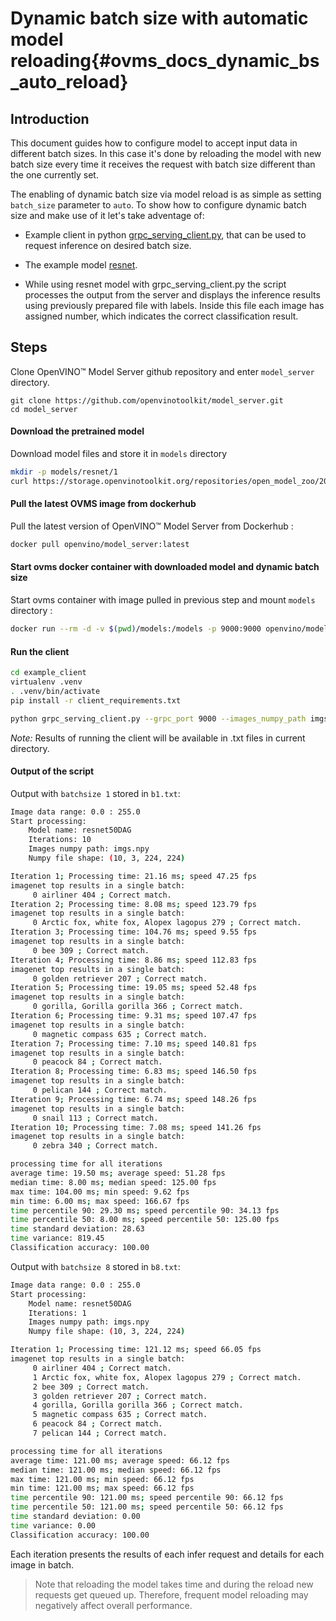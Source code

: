 # Dynamic batch size with automatic model reloading{#ovms_docs_dynamic_bs_auto_reload}

## Introduction
This document guides how to configure model to accept input data in different batch sizes. In this case it's done by reloading the model with new batch size every time it receives the request with batch size different than the one currently set. 

The enabling of dynamic batch size via model reload is as simple as setting `batch_size` parameter to `auto`. To show how to configure dynamic batch size and make use of it let's take adventage of:

- Example client in python [grpc_serving_client.py](https://github.com/openvinotoolkit/model_server/blob/main/example_client/grpc_serving_client.py), that can be used to request inference on desired batch size.

- The example model [resnet](https://github.com/openvinotoolkit/open_model_zoo/blob/master/models/intel/resnet50-binary-0001/README.md).

- While using resnet model with grpc_serving_client.py the script processes the output from the server and displays the inference results using previously prepared file with labels. Inside this file each image has assigned number, which indicates the correct classification result.  

## Steps
Clone OpenVINO&trade; Model Server github repository and enter `model_server` directory.
```
git clone https://github.com/openvinotoolkit/model_server.git
cd model_server
```
#### Download the pretrained model
Download model files and store it in `models` directory
```Bash
mkdir -p models/resnet/1
curl https://storage.openvinotoolkit.org/repositories/open_model_zoo/2021.4/models_bin/2/resnet50-binary-0001/FP32-INT1/resnet50-binary-0001.bin https://storage.openvinotoolkit.org/repositories/open_model_zoo/2021.4/models_bin/2/resnet50-binary-0001/FP32-INT1/resnet50-binary-0001.xml -o models/resnet/1/resnet50-binary-0001.bin -o models/resnet/1/resnet50-binary-0001.xml
```

#### Pull the latest OVMS image from dockerhub
Pull the latest version of OpenVINO&trade; Model Server from Dockerhub :
```Bash
docker pull openvino/model_server:latest
```

#### Start ovms docker container with downloaded model and dynamic batch size
Start ovms container with image pulled in previous step and mount `models` directory :
```Bash
docker run --rm -d -v $(pwd)/models:/models -p 9000:9000 openvino/model_server:latest --model_name resnet --model_path /models/resnet --batch_size auto --port 9000
```

#### Run the client
```Bash
cd example_client
virtualenv .venv
. .venv/bin/activate
pip install -r client_requirements.txt

python grpc_serving_client.py --grpc_port 9000 --images_numpy_path imgs.npy --labels_numpy_path lbs.npy --input_name 0 --output_name 1463 --model_name resnet --transpose_input False --batchsize 1 > b1.txt && python grpc_serving_client.py --grpc_port 9000 --images_numpy_path imgs.npy --labels_numpy_path lbs.npy --input_name 0 --output_name 1463 --model_name resnet --transpose_input False --batchsize 8 > b8.txt;
```
*Note:* Results of running the client will be available in .txt files in current directory.

#### Output of the script
Output with `batchsize 1` stored in `b1.txt`:
```Bash
Image data range: 0.0 : 255.0
Start processing:
	Model name: resnet50DAG
	Iterations: 10
	Images numpy path: imgs.npy
	Numpy file shape: (10, 3, 224, 224)

Iteration 1; Processing time: 21.16 ms; speed 47.25 fps
imagenet top results in a single batch:
	 0 airliner 404 ; Correct match.
Iteration 2; Processing time: 8.08 ms; speed 123.79 fps
imagenet top results in a single batch:
	 0 Arctic fox, white fox, Alopex lagopus 279 ; Correct match.
Iteration 3; Processing time: 104.76 ms; speed 9.55 fps
imagenet top results in a single batch:
	 0 bee 309 ; Correct match.
Iteration 4; Processing time: 8.86 ms; speed 112.83 fps
imagenet top results in a single batch:
	 0 golden retriever 207 ; Correct match.
Iteration 5; Processing time: 19.05 ms; speed 52.48 fps
imagenet top results in a single batch:
	 0 gorilla, Gorilla gorilla 366 ; Correct match.
Iteration 6; Processing time: 9.31 ms; speed 107.47 fps
imagenet top results in a single batch:
	 0 magnetic compass 635 ; Correct match.
Iteration 7; Processing time: 7.10 ms; speed 140.81 fps
imagenet top results in a single batch:
	 0 peacock 84 ; Correct match.
Iteration 8; Processing time: 6.83 ms; speed 146.50 fps
imagenet top results in a single batch:
	 0 pelican 144 ; Correct match.
Iteration 9; Processing time: 6.74 ms; speed 148.26 fps
imagenet top results in a single batch:
	 0 snail 113 ; Correct match.
Iteration 10; Processing time: 7.08 ms; speed 141.26 fps
imagenet top results in a single batch:
	 0 zebra 340 ; Correct match.

processing time for all iterations
average time: 19.50 ms; average speed: 51.28 fps
median time: 8.00 ms; median speed: 125.00 fps
max time: 104.00 ms; min speed: 9.62 fps
min time: 6.00 ms; max speed: 166.67 fps
time percentile 90: 29.30 ms; speed percentile 90: 34.13 fps
time percentile 50: 8.00 ms; speed percentile 50: 125.00 fps
time standard deviation: 28.63
time variance: 819.45
Classification accuracy: 100.00

```
Output with `batchsize 8` stored in `b8.txt`:
```Bash
Image data range: 0.0 : 255.0
Start processing:
	Model name: resnet50DAG
	Iterations: 1
	Images numpy path: imgs.npy
	Numpy file shape: (10, 3, 224, 224)

Iteration 1; Processing time: 121.12 ms; speed 66.05 fps
imagenet top results in a single batch:
	 0 airliner 404 ; Correct match.
	 1 Arctic fox, white fox, Alopex lagopus 279 ; Correct match.
	 2 bee 309 ; Correct match.
	 3 golden retriever 207 ; Correct match.
	 4 gorilla, Gorilla gorilla 366 ; Correct match.
	 5 magnetic compass 635 ; Correct match.
	 6 peacock 84 ; Correct match.
	 7 pelican 144 ; Correct match.

processing time for all iterations
average time: 121.00 ms; average speed: 66.12 fps
median time: 121.00 ms; median speed: 66.12 fps
max time: 121.00 ms; min speed: 66.12 fps
min time: 121.00 ms; max speed: 66.12 fps
time percentile 90: 121.00 ms; speed percentile 90: 66.12 fps
time percentile 50: 121.00 ms; speed percentile 50: 66.12 fps
time standard deviation: 0.00
time variance: 0.00
Classification accuracy: 100.00

```
Each iteration presents the results of each infer request and details for each image in batch.

> Note that reloading the model takes time and during the reload new requests get queued up. Therefore, frequent model reloading may negatively affect overall performance. 